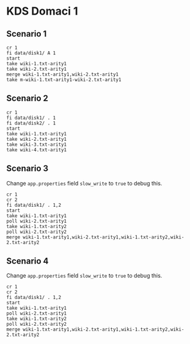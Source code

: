 # KDS Domaci 1

## Scenario 1

```
cr 1
fi data/disk1/ A 1
start
take wiki-1.txt-arity1
take wiki-2.txt-arity1
merge wiki-1.txt-arity1,wiki-2.txt-arity1
take m-wiki-1.txt-arity1-wiki-2.txt-arity1
```

## Scenario 2

```
cr 1
fi data/disk1/ . 1
fi data/disk2/ . 1
start
take wiki-1.txt-arity1
take wiki-2.txt-arity1
take wiki-3.txt-arity1
take wiki-4.txt-arity1
```

## Scenario 3

Change `app.properties` field `slow_write` to `true` to debug this.

```
cr 1
cr 2
fi data/disk1/ . 1,2
start
take wiki-1.txt-arity1
poll wiki-2.txt-arity1
take wiki-1.txt-arity2
poll wiki-2.txt-arity2
merge wiki-1.txt-arity1,wiki-2.txt-arity1,wiki-1.txt-arity2,wiki-2.txt-arity2
```

## Scenario 4

Change `app.properties` field `slow_write` to `true` to debug this.

```
cr 1
cr 2
fi data/disk1/ . 1,2
start
take wiki-1.txt-arity1
poll wiki-2.txt-arity1
take wiki-1.txt-arity2
poll wiki-2.txt-arity2
merge wiki-1.txt-arity1,wiki-2.txt-arity1,wiki-1.txt-arity2,wiki-2.txt-arity2
```
